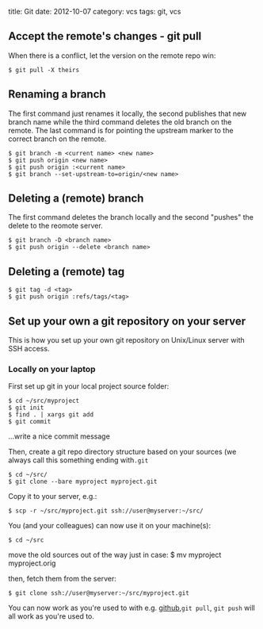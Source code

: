 title: Git
date: 2012-10-07
category: vcs
tags: git, vcs

## Accept the remote's changes - git pull

When there is a conflict, let the version on the remote repo win:
```text
$ git pull -X theirs
```

## Renaming a branch

The first command just renames it locally, the second publishes that
new branch name while the third command deletes the old branch on the
remote. The last command is for pointing the upstream marker to the
correct branch on the remote.

    $ git branch -m <current name> <new name>
    $ git push origin <new name>
    $ git push origin :<current name>
    $ git branch --set-upstream-to=origin/<new name>

## Deleting a (remote) branch

The first command deletes the branch locally and the second "pushes" the
delete to the reomote server.

    $ git branch -D <branch name>
    $ git push origin --delete <branch name>

## Deleting a (remote) tag

    $ git tag -d <tag>
    $ git push origin :refs/tags/<tag>

## Set up your own a git repository on your server

This is how you set up your own git repository on Unix/Linux
server with SSH access.

### Locally on your laptop

First set up git in your local project source folder:


    $ cd ~/src/myproject
    $ git init
    $ find . | xargs git add
    $ git commit
...write a nice commit message



Then, create a git repo directory structure based  on your sources
(we always call this something ending with```.git```


    $ cd ~/src/
    $ git clone --bare myproject myproject.git


Copy it to your server, e.g.:

    $ scp -r ~/src/myproject.git ssh://user@myserver:~/src/

You (and your colleagues) can now use it on your machine(s):

    $ cd ~/src

move the old sources out of the way just in case:
    $ mv myproject myproject.orig

then, fetch them from the server:

    $ git clone ssh://user@myserver:~/src/myproject.git

You can now work as you're used to with e.g. <a
href="http://github.com">github</a>,```git pull```, ```git push```
will all work as you're used to.


